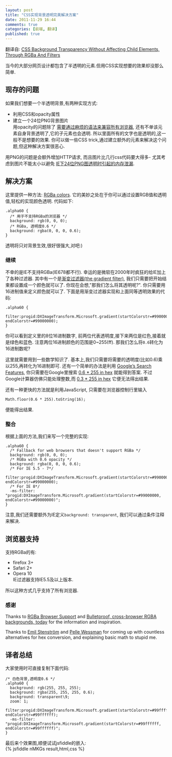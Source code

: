 ```yaml
---
layout: post
title: "CSS实现背景透明完美解决方案"
date: 2011-11-29 16:44
comments: true
categories: [前端, 翻译]
published: true
---
```


翻译自: [CSS Background Transparency Without Affecting Child Elements, Through RGBa And Filters](http://robertnyman.com/2010/01/11/css-background-transparency-without-affecting-child-elements-through-rgba-and-filters/)

当今的大部分网页设计都包含了半透明的元素.但用CSS实现想要的效果却没那么简单.

## 现存的问题
如果我们想要一个半透明背景,有两种实现方式:  
- 利用CSS和opacity属性  
- 建立一个24位PNG背景图片  
用opacity的问题除了
[需要通过麻烦的语法来兼容所有浏览器](http://robertnyman.com/2008/09/16/you-want-css-opacity-to-go-with-that-well-suit-yourself/),
还有不单该元素自身背景透明了,它的子元素也会透明.
所以里面所有的文字也是透明的,这一般不是想要的效果.
你可以做一些CSS trick,通过建立额外的元素来解决这个问题,但这种解决方案很恶心.

用PNG的问题是会额外增加HTTP请求,
而且图片比几行css代码要大得多-
尤其考虑到图片不能太小以避免
[IE下24位PNG图透明时引起的内存泄漏](http://robertnyman.com/2009/05/26/serious-memory-leak-issue-with-24-bit-png-images-with-alpha-transparency-in-internet-explorer/).

## 解决方案
这里提供一种方法:
[RGBa colors](http://en.wikipedia.org/wiki/RGBA_color_space).
它的美妙之处在于你可以通过设置RGB值和透明值,轻松的实现颜色透明.
代码如下:
```
.alpha60 {
  /* 用于不支持RGBa的浏览器 */
  background: rgb(0, 0, 0);
  /* RGBa, 透明度0.6 */
  background: rgba(0, 0, 0, 0.6);
}
```
透明将只对背景生效,很好很强大,对吧:)

### 继续
不幸的是IE不支持RGBa(IE678都不行).
幸运的是微软在2000年时疯狂的给IE加上了各种过滤器.
其中有一个是[渐变过滤器(the gradient filter)](http://msdn.microsoft.com/en-us/library/ms532997\(VS.85\).aspx),
我们只需要把开始结束都设置成一个颜色就可以了.
你现在会想,"那我们怎么将其透明呢?".
你只需要用16进制值来定义颜色就可以了.
下面是用渐变过滤器实现和上面同等透明效果的代码:
```
.alpha60 {
  filter:progid:DXImageTransform.Microsoft.gradient(startColorstr=#99000000, endColorstr=#99000000);
}
```
你可以看到定义里的8位16进制数字,
前两位代表透明度,接下来两位是红色,接着就是绿色和蓝色.
注意两位16进制颜色的范围是0~255(ff).
那我们怎么将`0.6`转化为16进制数呢?

这里就需要用到一些数学知识了.
基本上,我们只需要将需要的透明度(比如0.6)乘以255,再转化为16进制即可.
还有一个简单的办法是利用
[Google’s Search Features](http://www.google.com/help/features.html),
你只需要在Google里搜索
[0.6 * 255 in hex](http://www.google.se/search?q=0.6+*+255+in+hex)
就能得到答案.
不过Google计算器仿佛只能处理整数,而
[0.3 * 255 in hex](http://www.google.se/search?q=0.3+*+255+in+hex)
它便无法得出结果.

还有一种更快的方法就是利用JavaScript,
只需要在浏览器控制行里输入
```
Math.floor(0.6 * 255).toString(16);
```
便能得出结果.

### 整合
根据上面的方法,我们来写一个完整的实现:
```
.alpha60 {
  /* Fallback for web browsers that doesn't support RGBa */
  background: rgb(0, 0, 0);
  /* RGBa with 0.6 opacity */
  background: rgba(0, 0, 0, 0.6);
  /* For IE 5.5 - 7*/
  filter:progid:DXImageTransform.Microsoft.gradient(startColorstr=#99000000, endColorstr=#99000000);
  /* For IE 8*/
  -ms-filter: "progid:DXImageTransform.Microsoft.gradient(startColorstr=#99000000, endColorstr=#99000000)";
}
```
注意,我们还需要额外为IE定义`background: transparent`,
我们可以通过条件注释来解决.

## 浏览器支持
支持RGBa的有:  
- firefox 3+  
- Safari 2+  
- Opera 10  
IE过滤器支持IE5.5及以上版本.

所以这种方式几乎支持了所有浏览器.

### 感谢
Thanks to [RGBa Browser Support](http://css-tricks.com/rgba-browser-support/) and 
[Bulletproof, cross-browser RGBA backgrounds, today](http://leaverou.me/2009/02/bulletproof-cross-browser-rgba-backgrounds/) 
for the information and inspiration.

Thanks to [Emil Stenström](http://friendlybit.com/) and [Pelle Wessman](http://kodfabrik.se/) 
for coming up with countless alternatives for hex conversion, and explaining basic math to stupid me. 

## 译者总结
大家使用时可直接复制下面代码:
```
/* 白色背景,透明度0.6 */
.alpha60 {
  background: rgb(255, 255, 255);
  background: rgba(255, 255, 255, 0.6);
  background: transparent\9;
  zoom: 1;
  filter:progid:DXImageTransform.Microsoft.gradient(startColorstr=#99ffffff, endColorstr=#99ffffff);
  -ms-filter: "progid:DXImageTransform.Microsoft.gradient(startColorstr=#99ffffff, endColorstr=#99ffffff)";
}
```
最后来个效果图,顺便试试jsfiddle的嵌入:  
{% jsfiddle nMKGs result,html,css %}

